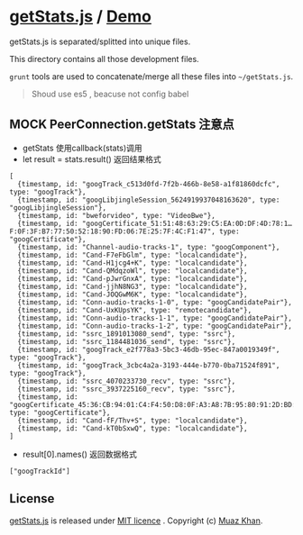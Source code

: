 # [getStats.js](https://github.com/muaz-khan/getStats) / [Demo](https://www.webrtc-experiment.com/getStats/)

getStats.js is separated/splitted into unique files.

This directory contains all those development files.

`grunt` tools are used to concatenate/merge all these files into `~/getStats.js`.

> Shoud use es5 , beacuse not config babel

## MOCK PeerConnection.getStats 注意点

- getStats 使用callback(stats)调用
- let result = stats.result() 返回结果格式
```
[
  {timestamp, id: "googTrack_c513d0fd-7f2b-466b-8e58-a1f81860dcfc", type: "googTrack"},
  {timestamp, id: "googLibjingleSession_5624919937048163620", type: "googLibjingleSession"},
  {timestamp, id: "bweforvideo", type: "VideoBwe"},
  {timestamp, id: "googCertificate_51:51:48:63:29:C5:EA:0D:DF:4D:78:1…F:0F:3F:B7:77:50:52:18:90:FD:06:7E:25:7F:4C:F1:47", type: "googCertificate"},
  {timestamp, id: "Channel-audio-tracks-1", type: "googComponent"},
  {timestamp, id: "Cand-F7eFbGlm", type: "localcandidate"},
  {timestamp, id: "Cand-H1jcg4+K", type: "localcandidate"},
  {timestamp, id: "Cand-QMdqzoWl", type: "localcandidate"},
  {timestamp, id: "Cand-pJwrGnxA", type: "localcandidate"},
  {timestamp, id: "Cand-jjhN8NG3", type: "localcandidate"},
  {timestamp, id: "Cand-JOQGwM6K", type: "localcandidate"},
  {timestamp, id: "Conn-audio-tracks-1-0", type: "googCandidatePair"},
  {timestamp, id: "Cand-UxKUpsYK", type: "remotecandidate"},
  {timestamp, id: "Conn-audio-tracks-1-1", type: "googCandidatePair"},
  {timestamp, id: "Conn-audio-tracks-1-2", type: "googCandidatePair"},
  {timestamp, id: "ssrc_1891013080_send", type: "ssrc"},
  {timestamp, id: "ssrc_1184481036_send", type: "ssrc"},
  {timestamp, id: "googTrack_e2f778a3-5bc3-46db-95ec-847a0019349f", type: "googTrack"},
  {timestamp, id: "googTrack_3cbc4a2a-3193-444e-b770-0ba71524f891", type: "googTrack"},
  {timestamp, id: "ssrc_4070233730_recv", type: "ssrc"},
  {timestamp, id: "ssrc_3937225160_recv", type: "ssrc"},
  {timestamp, id: "googCertificate_45:36:CB:94:01:C4:F4:50:D8:0F:A3:A8:7B:95:80:91:2D:BD:82:43", type: "googCertificate"},
  {timestamp, id: "Cand-fF/Thv+S", type: "localcandidate"},
  {timestamp, id: "Cand-kT0bSxwQ", type: "localcandidate"},
]
```
- result[0].names() 返回数据格式
```
["googTrackId"]
```

## License
[getStats.js](https://github.com/muaz-khan/getStats) is released under [MIT licence](https://www.webrtc-experiment.com/licence/) . Copyright (c) [Muaz Khan](http://www.MuazKhan.com/).
